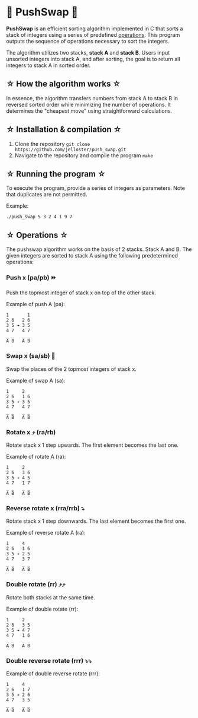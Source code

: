 # 🔀 PushSwap 🔁

**PushSwap** is an efficient sorting algorithm implemented in C that sorts a stack of integers using a series of predefined [operations](https://github.com/jelloster/push_swap/tree/main?tab=readme-ov-file#-operations-). This program outputs the sequence of operations necessary to sort the integers. 

The algorithm utilizes two stacks, **stack A** and **stack B**. Users input unsorted integers into stack A, and after sorting, the goal is to return all integers to stack A in sorted order.

## ☆ How the algorithm works ☆

In essence, the algorithm transfers numbers from stack A to stack B in reversed sorted order while minimizing the number of operations. It determines the "cheapest move" using straightforward calculations.

## ☆ Installation & compilation ☆

1. Clone the repository
``` git clone https://github.com/jelloster/push_swap.git ```
2. Navigate to the repository and compile the program
``` make ```

## ☆ Running the program ☆

To execute the program, provide a series of integers as parameters. Note that duplicates are not permitted.

Example:

``` ./push_swap 5 3 2 4 1 9 7 ```

## ☆ Operations ☆

The pushswap algorithm works on the basis of 2 stacks. Stack A and B. The given integers are sorted to stack A using the following predetermined operations:

### Push x (pa/pb) ⏩

Push the topmost integer of stack x on top of the other stack.

Example of push A (pa):

```
1       1
2 6   2 6
3 5 ➔ 3 5
4 7   4 7
_ _   _ _
A B   A B
```

### Swap x (sa/sb) 🔁

Swap the places of the 2 topmost integers of stack x.

Example of swap A (sa):

```
1     2 
2 6   1 6
3 5 ➔ 3 5
4 7   4 7
_ _   _ _
A B   A B
```

### Rotate x ⤴️ (ra/rb)

Rotate stack x 1 step upwards. The first element becomes the last one.

Example of rotate A (ra):

```
1     2 
2 6   3 6
3 5 ➔ 4 5
4 7   1 7
_ _   _ _
A B   A B
```

### Reverse rotate x (rra/rrb) ⤵️

Rotate stack x 1 step downwards. The last element becomes the first one.

Example of reverse rotate A (ra):

```
1     4 
2 6   1 6
3 5 ➔ 2 5
4 7   3 7
_ _   _ _
A B   A B
```

### Double rotate (rr) ⤴️⤴️

Rotate both stacks at the same time.

Example of double rotate (rr):

```
1     2 
2 6   3 5
3 5 ➔ 4 7
4 7   1 6
_ _   _ _
A B   A B
```

### Double reverse rotate (rrr) ⤵️⤵️
Example of double reverse rotate (rrr):
```
1     4 
2 6   1 7
3 5 ➔ 2 6
4 7   3 5
_ _   _ _
A B   A B
```
